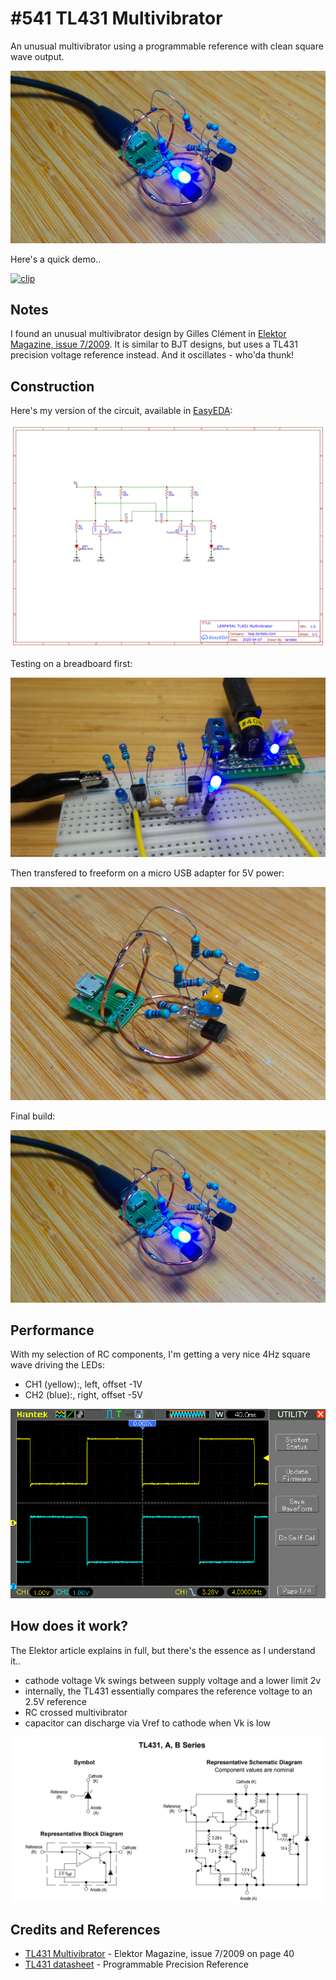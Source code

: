 # #541 TL431 Multivibrator

An unusual multivibrator using a programmable reference with clean square wave output.

![Build](./assets/TL431Multivibrator_build.jpg?raw=true)

Here's a quick demo..

[![clip](https://img.youtube.com/vi/NoJr3C3UPhU/0.jpg)](https://www.youtube.com/watch?v=NoJr3C3UPhU)

## Notes

I found an unusual multivibrator design by Gilles Clément in [Elektor Magazine, issue 7/2009](https://www.elektormagazine.com/magazine/elektor-200907/19093/).
It is similar to BJT designs, but uses a TL431 precision voltage reference instead. And it oscillates - who'da thunk!

## Construction

Here's my version of the circuit, available in [EasyEDA](https://easyeda.com/tardate/tl431-multivibrator):

![Schematic](./assets/TL431Multivibrator_schematic.png?raw=true)

Testing on a breadboard first:

![TL431Multivibrator_bb_build](./assets/TL431Multivibrator_bb_build.jpg?raw=true)

Then transfered to freeform on a micro USB adapter for 5V power:

![TL431Multivibrator_wip](./assets/TL431Multivibrator_wip.jpg?raw=true)

Final build:

![Build](./assets/TL431Multivibrator_build.jpg?raw=true)

## Performance

With my selection of RC components, I'm getting a very nice 4Hz square wave driving the LEDs:

* CH1 (yellow):, left, offset -1V
* CH2 (blue):, right, offset -5V

![scope](./assets/scope.gif?raw=true)

## How does it work?

The Elektor article explains in full, but there's the essence as I understand it..

* cathode voltage Vk swings between supply voltage and a lower limit 2v
* internally, the TL431 essentially compares the reference voltage to an 2.5V reference
* RC crossed multivibrator
* capacitor can discharge via Vref to cathode when Vk is low

[![tl431_functional](./assets/tl431_functional.png?raw=true)](https://www.futurlec.com/Linear/TL431CLP.shtml)

## Credits and References

* [TL431 Multivibrator](https://www.elektormagazine.com/magazine/elektor-200907/19093/) - Elektor Magazine, issue 7/2009 on page 40
* [TL431 datasheet](https://www.futurlec.com/Linear/TL431CLP.shtml) - Programmable Precision Reference
